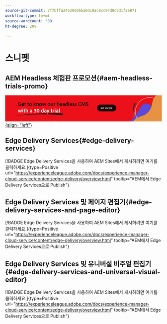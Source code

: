 ```yaml
---
source-git-commit: 7f7bffa24539d0bba0dc9ac8cc94d0c8d1f2e871
workflow-type: tm+mt
source-wordcount: '89'
ht-degree: 20%

---
```

# 스니펫

## AEM Headless 체험판 프로모션{#aem-headless-trials-promo}

[![30일 체험판을 사용하여 Headless CMS에 대해 알아보기](./assets/aem-headless-trial-promo.png){align="left"}](https://commerce.adobe.com/business-trial/sign-up?items%5B0%5D%5Bid%5D=649A1AF5CBC5467A25E84F2561274821&amp;cli=headless_exl_banner_campaign&amp;co=US&amp;lang=en)

## Edge Delivery Services{#edge-delivery-services}

[!BADGE Edge Delivery Services을 사용하여 AEM Sites에서 게시하려면 여기를 클릭하세요.]{type=Positive url="https://experienceleague.adobe.com/docs/experience-manager-cloud-service/content/edge-delivery/overview.html" tooltip="AEM에서 Edge Delivery Services으로 Publish"}

## Edge Delivery Services 및 페이지 편집기{#edge-delivery-services-and-page-editor}

[!BADGE Edge Delivery Services을 사용하여 AEM Sites에서 게시하려면 여기를 클릭하세요.]{type=Positive url="https://experienceleague.adobe.com/docs/experience-manager-cloud-service/content/edge-delivery/overview.html" tooltip="AEM에서 Edge Delivery Services으로 Publish"}

## Edge Delivery Services 및 유니버설 비주얼 편집기{#edge-delivery-services-and-universal-visual-editor}

[!BADGE Edge Delivery Services을 사용하여 AEM Sites에서 게시하려면 여기를 클릭하세요.]{type=Positive url="https://experienceleague.adobe.com/docs/experience-manager-cloud-service/content/edge-delivery/overview.html" tooltip="AEM에서 Edge Delivery Services으로 Publish"}
